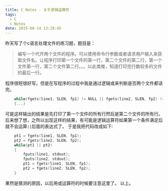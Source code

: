 ```yaml
---
title: C Notes - 关于逻辑运算符
tags:
  - C
  - Notes
date: 2015-08-14 13:29:45
---
```


昨天写了个c语言处理文件的练习题，题目是：

> 编写一个代开两个文件的程序。可以使用命令行参数或者请求用户输入来获取文件名。让程序打印第一个文件的第一行，第二个文件的第二行，第一个文件第一行，第二个文件第二行。。。以此类推，知道打印完行数较多的文件的最后一行。

程序很短很好写，但是在写程序的过程中我是通过逻辑或来判断是否两个文件都读完。
``` C
    while(fgets(line1, SLEN, fp1) != NULL || fgets(line2, SLEN, fp2) != NULL)
    {...}
```
可是这样输出的结果是先打印了第一个文件的所有行然后是第二个文件的所有行。
后来想了想，之所以出现这样的结果，有可能是逻辑运算符如果第一个条件满足后就不会运算`||`后面的表达式了。
于是我把代码改成如下:
``` C
    pt1 = fgets(line1, SLEN, fp1);
    pt2 = fgets(line2, SLEN, fp2);
    while(pt1 || pt2)
    {
        fputs(line1, stdout);
        fputs(line2, stdout);
        pt1 = fgets(line1, SLEN, fp1);
        pt2 = fgets(line2, SLEN, fp2);
    }
```
果然是猜测的原因，以后用或运算符的时候要注意这里了。
以上。
